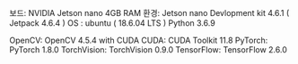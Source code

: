 보드: NVIDIA Jetson nano 4GB RAM
환경: Jetson nano Devlopment kit 4.6.1 ( Jetpack 4.6.4 )
OS : ubuntu  ( 18.6.04 LTS )
Python 3.6.9


OpenCV: OpenCV 4.5.4 with CUDA
CUDA: CUDA Toolkit 11.8
PyTorch: PyTorch 1.8.0
TorchVision: TorchVision 0.9.0
TensorFlow: TensorFlow 2.6.0
